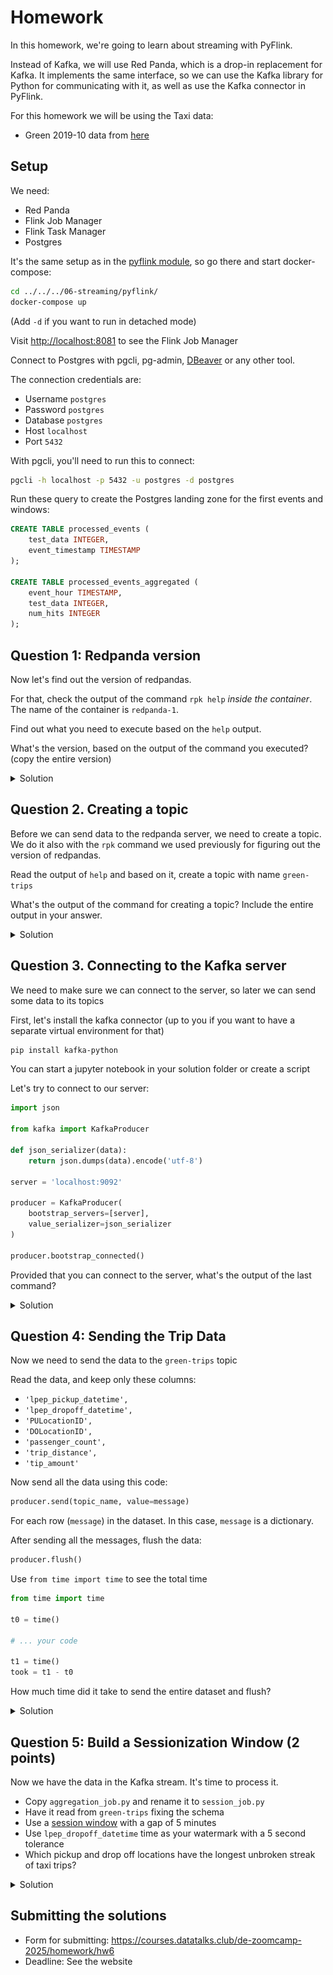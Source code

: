 # Homework

In this homework, we're going to learn about streaming with PyFlink.

Instead of Kafka, we will use Red Panda, which is a drop-in
replacement for Kafka. It implements the same interface,
so we can use the Kafka library for Python for communicating
with it, as well as use the Kafka connector in PyFlink.

For this homework we will be using the Taxi data:

- Green 2019-10 data from [here](https://github.com/DataTalksClub/nyc-tlc-data/releases/download/green/green_tripdata_2019-10.csv.gz)

## Setup

We need:

- Red Panda
- Flink Job Manager
- Flink Task Manager
- Postgres

It's the same setup as in the [pyflink module](../../../06-streaming/pyflink/), so go there and start docker-compose:

```bash
cd ../../../06-streaming/pyflink/
docker-compose up
```

(Add `-d` if you want to run in detached mode)

Visit <http://localhost:8081> to see the Flink Job Manager

Connect to Postgres with pgcli, pg-admin, [DBeaver](https://dbeaver.io/) or any other tool.

The connection credentials are:

- Username `postgres`
- Password `postgres`
- Database `postgres`
- Host `localhost`
- Port `5432`

With pgcli, you'll need to run this to connect:

```bash
pgcli -h localhost -p 5432 -u postgres -d postgres
```

Run these query to create the Postgres landing zone for the first events and windows:

```sql
CREATE TABLE processed_events (
    test_data INTEGER,
    event_timestamp TIMESTAMP
);

CREATE TABLE processed_events_aggregated (
    event_hour TIMESTAMP,
    test_data INTEGER,
    num_hits INTEGER
);
```

## Question 1: Redpanda version

Now let's find out the version of redpandas.

For that, check the output of the command `rpk help` _inside the container_. The name of the container is `redpanda-1`.

Find out what you need to execute based on the `help` output.

What's the version, based on the output of the command you executed? (copy the entire version)

<details>
<summary>Solution</summary>
<br>

```bash
docker compose exec redpanda-1 rpk --version
```

Check solutions on: [hw.ipynb](./hw.ipynb)

### Answer

- Output: `rpk version v24.2.18 (rev f9a22d4430)`

<br>
</details>

## Question 2. Creating a topic

Before we can send data to the redpanda server, we
need to create a topic. We do it also with the `rpk`
command we used previously for figuring out the version of
redpandas.

Read the output of `help` and based on it, create a topic with name `green-trips`

What's the output of the command for creating a topic? Include the entire output in your answer.

<details>
<summary>Solution</summary>
<br>

```bash
docker compose exec redpanda-1 rpk topic create green-trips
```

Check solutions on: [hw.ipynb](./hw.ipynb)

### Answer

```bash
TOPIC        STATUS
green-trips  OK
```

<br>
</details>

## Question 3. Connecting to the Kafka server

We need to make sure we can connect to the server, so
later we can send some data to its topics

First, let's install the kafka connector (up to you if you
want to have a separate virtual environment for that)

```bash
pip install kafka-python
```

You can start a jupyter notebook in your solution folder or
create a script

Let's try to connect to our server:

```python
import json

from kafka import KafkaProducer

def json_serializer(data):
    return json.dumps(data).encode('utf-8')

server = 'localhost:9092'

producer = KafkaProducer(
    bootstrap_servers=[server],
    value_serializer=json_serializer
)

producer.bootstrap_connected()
```

Provided that you can connect to the server, what's the output
of the last command?

<details>
<summary>Solution</summary>
<br>

Check solutions on: [hw.ipynb](./hw.ipynb)

### Answer

```bash
True
```

<br>
</details>

## Question 4: Sending the Trip Data

Now we need to send the data to the `green-trips` topic

Read the data, and keep only these columns:

- `'lpep_pickup_datetime',`
- `'lpep_dropoff_datetime',`
- `'PULocationID',`
- `'DOLocationID',`
- `'passenger_count',`
- `'trip_distance',`
- `'tip_amount'`

Now send all the data using this code:

```python
producer.send(topic_name, value=message)
```

For each row (`message`) in the dataset. In this case, `message`
is a dictionary.

After sending all the messages, flush the data:

```python
producer.flush()
```

Use `from time import time` to see the total time

```python
from time import time

t0 = time()

# ... your code

t1 = time()
took = t1 - t0
```

How much time did it take to send the entire dataset and flush?

<details>
<summary>Solution</summary>
<br>

Check solutions on: [hw.ipynb](./hw.ipynb)

### Answer

```bash
All messages sent successfully!
Total time taken: 68.96 seconds
```

<br>
</details>

## Question 5: Build a Sessionization Window (2 points)

Now we have the data in the Kafka stream. It's time to process it.

- Copy `aggregation_job.py` and rename it to `session_job.py`
- Have it read from `green-trips` fixing the schema
- Use a [session window](https://nightlies.apache.org/flink/flink-docs-master/docs/dev/datastream/operators/windows/) with a gap of 5 minutes
- Use `lpep_dropoff_datetime` time as your watermark with a 5 second tolerance
- Which pickup and drop off locations have the longest unbroken streak of taxi trips?

<details>
<summary>Solution</summary>
<br>
For this question:

1. Messages should be stored in Kafka topic (Q4)

2. Run Apache Flink job (session_job.py)
    - `make session_job`

3. Query your postgres database:

    - I used Cloudbeaver running on docker.

```sql
SELECT
  pulocationid AS pickup_location_id
  ,dolocationid AS dropoff_location_id
  ,streak_count
  ,session_start
  ,session_end
  ,(session_end - session_start) session_duration
FROM
  location_streaks ls
ORDER BY streak_count DESC
LIMIT 1
```

![alt text](../assets/hw/images/image-2.png)

- Additional info on `locationid` = `95`:

    ![alt text](../assets/hw/images/image-3.png)

Check solutions on: [hw.ipynb](./hw.ipynb)

### Answer

- Pickup location 95
  - (Forest Hills, Queens)
- Drop off location 95
  - (Forest Hills, Queens)

With the longest unbroken streak of 44 trips.

<br>
</details>

## Submitting the solutions

- Form for submitting: <https://courses.datatalks.club/de-zoomcamp-2025/homework/hw6>
- Deadline: See the website
